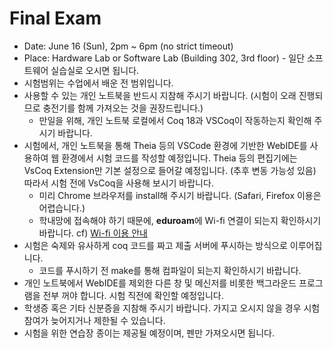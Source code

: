 # Final Exam

- Date: June 16 (Sun), 2pm ~ 6pm (no strict timeout)
- Place: Hardware Lab or Software Lab (Building 302, 3rd floor) - 일단 소프트웨어 실습실로 오시면 됩니다.
- 시험범위는 수업에서 배운 전 범위입니다.
- 사용할 수 있는 개인 노트북을 반드시 지참해 주시기 바랍니다. (시험이 오래 진행되므로 충전기를 함께 가져오는 것을 권장드립니다.)
  - 만일을 위해, 개인 노트북 로컬에서 Coq 18과 VSCoq이 작동하는지 확인해 주시기 바랍니다.
- 시험에서, 개인 노트북을 통해 Theia 등의 VSCode 환경에 기반한 WebIDE를 사용하여 웹 환경에서 시험 코드를 작성할 예정입니다. Theia 등의 편집기에는 VsCoq Extension만 기본 설정으로 들어갈 예정입니다. (추후 변동 가능성 있음) 따라서 시험 전에 VsCoq을 사용해 보시기 바랍니다.
  - 미리 Chrome 브라우저를 install해 주시기 바랍니다. (Safari, Firefox 이용은 어렵습니다.)
  - 학내망에 접속해야 하기 때문에, **eduroam**에 Wi-fi 연결이 되는지 확인하시기 바랍니다. cf) [Wi-fi 이용 안내](https://ist.snu.ac.kr/wifi/)
- 시험은 숙제와 유사하게 coq 코드를 짜고 제출 서버에 푸시하는 방식으로 이루어집니다.
  - 코드를 푸시하기 전 make를 통해 컴파일이 되는지 확인하시기 바랍니다.
- 개인 노트북에서 WebIDE를 제외한 다른 창 및 메신저를 비롯한 백그라운드 프로그램을 전부 꺼야 합니다. 시험 직전에 확인할 예정입니다.
- 학생증 혹은 기타 신분증을 지참해 주시기 바랍니다. 가지고 오시지 않을 경우 시험 참여가 늦어지거나 제한될 수 있습니다.
- 시험을 위한 연습장 종이는 제공될 예정이며, 펜만 가져오시면 됩니다.
